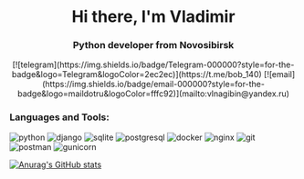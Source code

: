 <div id="header" align="center">
    <h1>Hi there, I'm Vladimir</h1>
    <h3>Python developer from Novosibirsk</h3>
</div>

<div id="link" align="center">
[![telegram](https://img.shields.io/badge/Telegram-000000?style=for-the-badge&logo=Telegram&logoColor=2ec2ec)](https://t.me/bob_140)
[![email](https://img.shields.io/badge/email-000000?style=for-the-badge&logo=maildotru&logoColor=fffc92)](mailto:vlnagibin@yandex.ru)
</div>


### Languages and Tools:
![python](https://img.shields.io/badge/python-000000?style=for-the-badge&logo=python&logoColor=fff85b)
![django](https://img.shields.io/badge/django-000000?style=for-the-badge&logo=django&logoColor=3cea96)
![sqlite](https://img.shields.io/badge/sqlite-000000?style=for-the-badge&logo=sqlite&logoColor=ccfffb)
![postgresql](https://img.shields.io/badge/postgresql-000000?style=for-the-badge&logo=postgresql&logoColor=aef6ff)
![docker](https://img.shields.io/badge/docker-000000?style=for-the-badge&logo=docker&logoColor=0dabe6)
![nginx](https://img.shields.io/badge/nginx-000000?style=for-the-badge&logo=nginx&logoColor=6ff020)
![git](https://img.shields.io/badge/git-000000?style=for-the-badge&logo=git&logoColor=ffb19c)
![postman](https://img.shields.io/badge/postman-000000?style=for-the-badge&logo=postman&logoColor=FFFFFF)
![gunicorn](https://img.shields.io/badge/gunicorn-000000?style=for-the-badge&logo=gunicorn&logoColor=cbffb8)


[![Anurag's GitHub stats](https://github-readme-stats.vercel.app/api?username=VladimirNagibin&show_icons=true&theme=dark&hide=contribs,issues&count_private=true&bg_color=000000)](https://github.com/anuraghazra/github-readme-stats)